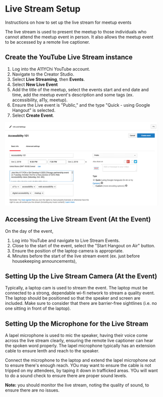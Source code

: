 # Live Stream Setup
Instructions on how to set up the live stream for meetup events

The live stream is used to present the meetup to those individuals who cannot attend the meetup event in person. It also allows the meetup event to be accessed by a remote live captioner.

## Create the YouTube Live Stream instance
1. Log into the A11YChi YouTube account.
2. Navigate to the Creator Studio.
3. Select **Live Streaming**, then **Events**.
4. Select **New Live Event**
5. Add the title of the meetup, select the events start and end date and time, add the meetup event's description and some tags (ex. accessibility, a11y, meetup).
6. Ensure the Live event is "Public," and the type "Quick - using Google Hangout" is selected.  
7. Select **Create Event**.

![Screenshot of the YouTube UI](https://github.com/A11YChi/Live-Stream-Setup/blob/master/YouTube-LiveEvent-Create.png "Screenshot of the YouTube UI")

## Accessing the Live Stream Event (At the Event)
On the day of the event, 
1. Log into YouTube and navigate to Live Stream Events. 
2. Close to the start of the event, select the "Start Hangout on Air" button.
3. Ensure the position of the laptop camera is appropriate.
4. Minutes before the start of the live stream event (ex. just before housekeeping announcements), 

## Setting Up the Live Stream Camera (At the Event)
Typically, a laptop cam is used to stream the event. The laptop must be connected to a strong, dependable wi-fi network to stream a quality event. The laptop should be positioned so that the speaker and screen are included. Make sure to consider that there are barrier-free sightlines (i.e. no one sitting in front of the laptop).

## Setting Up the Microphone for the Live Stream
A lapel microphone is used to mic the speaker, having their voice come across the live stream clearly, ensuring the remote live captioner can hear the spoken word properly. The lapel microphone typically has an extension cable to ensure lenth and reach to the speaker.

Connect the microphone to the laptop and extend the lapel microphone out to ensure there's enough reach. YOu may want to ensure the cable is not tripped on my attendees, by taping it down in trafficked areas. YOu will want to do a sound check to ensure there are proper sound levels.

**Note:** you should monitor the live stream, noting the quality of sound, to ensure there are no issues.

